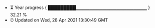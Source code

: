 - ⏳ Year progress { █████████▁▁▁▁▁▁▁▁▁▁▁▁▁▁▁▁▁▁▁▁▁ } 32.21 %
- ⏰ Updated on Wed, 28 Apr 2021 13:30:49 GMT

